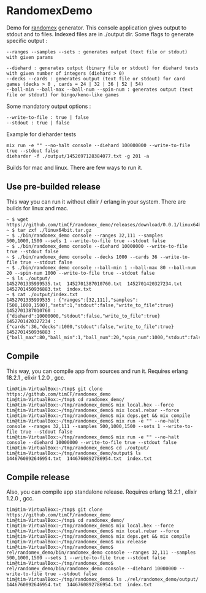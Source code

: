 # RandomexDemo

Demo for [randomex](https://github.com/timCF/randomex) generator. This console application gives output to stdout and to files. Indexed files are in ./output dir. Some flags to generate specific output :

```
--ranges --samples --sets : generates output (text file or stdout) with given params

--diehard : generates output (binary file or stdout) for diehard tests with given number of integers (diehard > 0)
--decks --cards : generates output (text file or stdout) for card games (decks > 0 , cards = 24 | 32 | 36 | 52 | 54)
--ball-min --ball-max --ball-num --spin-num : generates output (text file or stdout) for bingo/keno-like games
```

Some mandatory output options :

```
--write-to-file : true | false
--stdout : true | false
```

Example for dieharder tests

```
mix run -e "" --no-halt console --diehard 100000000 --write-to-file true --stdout false
dieharder -f ./output/1452697128384077.txt -g 201 -a
```

Builds for mac and linux. There are few ways to run it.

Use pre-builded release
-----------------------

This way you can run it without elixir / erlang in your system. There are builds for linux and mac.

```
~ $ wget https://github.com/timCF/randomex_demo/releases/download/0.0.1/linux64bit.tar.gz
~ $ tar zxf ./linux64bit.tar.gz
~ $ ./bin/randomex_demo console --ranges 32,111 --samples 500,1000,1500 --sets 1 --write-to-file true --stdout false
~ $ ./bin/randomex_demo console --diehard 10000000 --write-to-file true --stdout false
~ $ ./bin/randomex_demo console --decks 1000 --cards 36 --write-to-file true --stdout false
~ $ ./bin/randomex_demo console --ball-min 1 --ball-max 80 --ball-num 20 --spin-num 1000 --write-to-file true --stdout false
~ $ ls ./output/
1452701335999535.txt  1452701387010760.txt  1452701420327234.txt  1452701450936883.txt  index.txt
~ $ cat ./output/index.txt
1452701335999535 : {"ranges":[32,111],"samples":[500,1000,1500],"sets":1,"stdout":false,"write_to_file":true}
1452701387010760 : {"diehard":10000000,"stdout":false,"write_to_file":true}
1452701420327234 : {"cards":36,"decks":1000,"stdout":false,"write_to_file":true}
1452701450936883 : {"ball_max":80,"ball_min":1,"ball_num":20,"spin_num":1000,"stdout":false,"write_to_file":true}
```

Compile
-------

This way, you can compile app from sources and run it. Requires erlang 18.2.1 , elixir 1.2.0 , gcc.

```
tim@tim-VirtualBox:~/tmp$ git clone https://github.com/timCF/randomex_demo
tim@tim-VirtualBox:~/tmp$ cd randomex_demo/
tim@tim-VirtualBox:~/tmp/randomex_demo$ mix local.hex --force
tim@tim-VirtualBox:~/tmp/randomex_demo$ mix local.rebar --force
tim@tim-VirtualBox:~/tmp/randomex_demo$ mix deps.get && mix compile
tim@tim-VirtualBox:~/tmp/randomex_demo$ mix run -e "" --no-halt console --ranges 32,111 --samples 500,1000,1500 --sets 1 --write-to-file true --stdout false
tim@tim-VirtualBox:~/tmp/randomex_demo$ mix run -e "" --no-halt console --diehard 10000000 --write-to-file true --stdout false
tim@tim-VirtualBox:~/tmp/randomex_demo$ cd ./output/
tim@tim-VirtualBox:~/tmp/randomex_demo/output$ ls
1446760892646954.txt  1446760892786954.txt  index.txt
```

Compile release
---------------

Also, you can compile app standalone release. Requires erlang 18.2.1 , elixir 1.2.0 , gcc.

```
tim@tim-VirtualBox:~/tmp$ git clone https://github.com/timCF/randomex_demo
tim@tim-VirtualBox:~/tmp$ cd randomex_demo/
tim@tim-VirtualBox:~/tmp/randomex_demo$ mix local.hex --force
tim@tim-VirtualBox:~/tmp/randomex_demo$ mix local.rebar --force
tim@tim-VirtualBox:~/tmp/randomex_demo$ mix deps.get && mix compile
tim@tim-VirtualBox:~/tmp/randomex_demo$ mix release
tim@tim-VirtualBox:~/tmp/randomex_demo$ rel/randomex_demo/bin/randomex_demo console --ranges 32,111 --samples 500,1000,1500 --sets 1 --write-to-file true --stdout false
tim@tim-VirtualBox:~/tmp/randomex_demo$ rel/randomex_demo/bin/randomex_demo console --diehard 10000000 --write-to-file true --stdout false
tim@tim-VirtualBox:~/tmp/randomex_demo$ ls ./rel/randomex_demo/output/
1446760892646954.txt  1446760892786954.txt  index.txt
```
